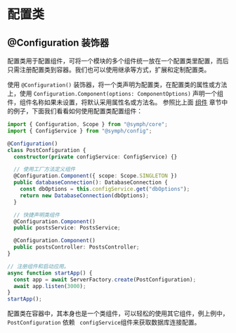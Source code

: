 # 配置类

## @Configuration 装饰器

配置类用于配置组件，可将一个模块的多个组件统一放在一个配置类里配置，而后只需注册配置类到容器。我们也可以使用继承等方式，扩展和定制配置类。

使用 `@Configuration()` 装饰器，将一个类声明为配置类，在配置类的属性或方法上，使用 `Configuration.Component(options: ComponentOptions)` 声明一个组件，组件名称如果未设置，将默认采用属性名或方法名。
参照比上面 [组件](#组件) 章节中的例子，下面我们看看如何使用配置类配置组件：

```ts
import { Configuration, Scope } from "@symph/core";
import { ConfigService } from "@symph/config";

@Configuration()
class PostConfiguration {
  constructor(private configService: ConfigService) {}

  // 使用工厂方法定义组件
  @Configuration.Component({ scope: Scope.SINGLETON })
  public databaseConnection(): DatabaseConnection {
    const dbOptions = this.configService.get("dbOptions");
    return new DatabaseConnection(dbOptions);
  }

  // 快捷声明类组件
  @Configuration.Component()
  public postsService: PostsService;

  @Configuration.Component()
  public postsController: PostsController;
}

// 注册组件和启动应用。
async function startApp() {
  const app = await ServerFactory.create(PostConfiguration);
  await app.listen(3000);
}
startApp();
```

配置类在容器中，其本身也是一个类组件，可以轻松的使用其它组件，例上例中，`PostConfiguration` 依赖 ` configService`组件来获取数据库连接配置。
